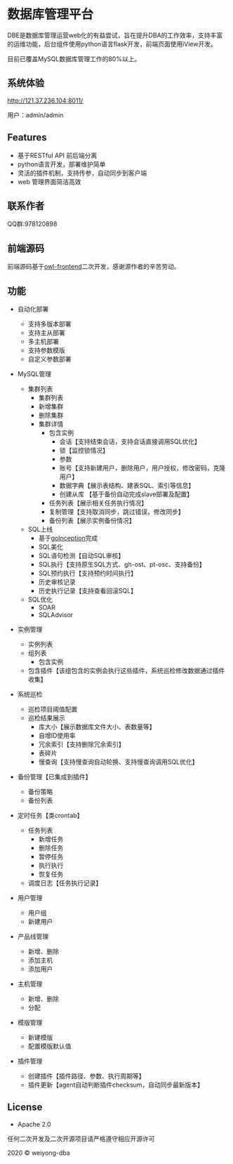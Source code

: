 # 数据库管理平台

DBE是数据库管理运营web化的有益尝试，旨在提升DBA的工作效率，支持丰富的运维功能，后台组件使用python语言flask开发，前端页面使用iView开发。

目前已覆盖MySQL数据库管理工作的80%以上。

## 系统体验
http://121.37.236.104:8011/

用户：admin/admin

## Features

- 基于RESTful API 前后端分离
- python语言开发，部署维护简单
- 灵活的插件机制，支持传参，自动同步到客户端
- web 管理界面简洁高效

## 联系作者
QQ群:978120898

## 前端源码

前端源码基于[owl-frontend](https://github.com/TalkingData/owl-frontend)二次开发，感谢源作者的辛苦劳动。

## 功能

- 自动化部署
	- 支持多版本部署
	- 支持主从部署
	- 多主机部署
	- 支持参数模版
	- 自定义参数部署

- MySQL管理
	- 集群列表
		- 集群列表
		- 新增集群
		- 删除集群
		- 集群详情
			- 包含实例
				- 会话【支持结束会话，支持会话直接调用SQL优化】
				- 锁【监控锁情况】
				- 参数
				- 账号【支持新建用户，删除用户，用户授权，修改密码，克隆用户】
				- 数据字典【展示表结构、建表SQL、索引等信息】
				- 创建从库 【基于备份自动完成slave部署及配置】
			- 任务列表【展示相关任务执行情况】
			- 复制管理【支持取消同步，跳过错误，修改同步】
			- 备份列表【展示实例备份情况】
	- SQL上线
	   - 基于[goInception](https://github.com/hanchuanchuan/goInception.git)完成
	   - SQL美化
	   - SQL语句检测【自动SQL审核】
	   - SQL执行【支持原生SQL方式、gh-ost、pt-osc、支持备份】
	   - SQL预约执行【支持预约时间执行】
	   - 历史审核记录
	   - 历史执行记录【支持查看回滚SQL】
	- SQL优化
	 	 - SOAR
	 	 - SQLAdvisor
- 实例管理
    - 实例列表
    - 组列表
    	- 包含实例
	- 包含插件【该组包含的实例会执行这些插件，系统巡检修改数据通过插件收集】

- 系统巡检
	- 巡检项目阈值配置
	- 巡检结果展示
		- 库大小【展示数据库文件大小、表数量等】
		- 自增ID使用率
		- 冗余索引【支持删除冗余索引】
		- 表碎片
		- 慢查询【支持慢查询自动轮换、支持慢查询调用SQL优化】
- 备份管理【已集成到插件】
	- 备份策略
	- 备份列表
- 定时任务【类crontab】
	- 任务列表
		- 新增任务
		- 删除任务
		- 暂停任务
		- 执行执行
		- 恢复任务
	- 调度日志【任务执行记录】
- 用户管理
    - 用户组
    - 新建用户
- 产品线管理
    - 新增、删除
    - 添加主机 
    - 添加用户
- 主机管理
	- 新增、删除
	- 分配
- 模版管理
	- 新建模版
	- 配置模版默认值
- 插件管理
	- 创建插件【插件路径、参数、执行周期等】
	- 插件更新【agent自动判断插件checksum，自动同步最新版本】

## License
- Apache 2.0

任何二次开发及二次开源项目请严格遵守相应开源许可

2020 © weiyong-dba
